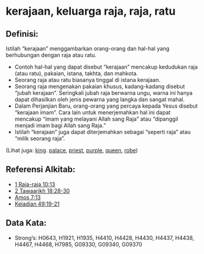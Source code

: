 # kerajaan, keluarga raja, raja, ratu

## Definisi:

Istilah “kerajaan” menggambarkan orang-orang dan hal-hal yang berhubungan dengan raja atau ratu.

* Contoh hal-hal yang dapat disebut “kerajaan” mencakup kedudukan raja (atau ratu), pakaian, istana, takhta, dan mahkota.
* Seorang raja atau ratu biasanya tinggal di istana kerajaan.
* Seorang raja mengenakan pakaian khusus, kadang-kadang disebut “jubah kerajaan”. Seringkali jubah raja berwarna ungu, warna ini hanya dapat dihasilkan oleh jenis pewarna yang langka dan sangat mahal.
* Dalam Perjanjian Baru, orang-orang yang percaya kepada Yesus disebut “kerajaan imam”. Cara lain untuk menerjemahkan hal ini dapat mencakup “imam yang melayani Allah sang Raja” atau “dipanggil menjadi imam bagi Allah sang Raja.”
* Istilah “kerajaan” juga dapat diterjemahkan sebagai “seperti raja” atau “milik seorang raja”.

(Lihat juga: [king](../other/king.md). [palace](../other/palace.md), [priest](../kt/priest.md), [purple](../other/purple.md), [queen](../other/queen.md), [robe](../other/robe.md))

## Referensi Alkitab:

* [1 Raja-raja 10:13](rc://en/tn/help/1ki/10/13)
* [2 Tawaarikh 18:28-30](rc://en/tn/help/2ch/18/28)
* [Amos 7:13](rc://en/tn/help/amo/07/13)
* [Kejadian 49:19-21](rc://en/tn/help/gen/49/19)

## Data Kata:

* Strong’s: H0643, H1921, H1935, H4410, H4428, H4430, H4437, H4438, H4467, H4468, H7985, G09330, G09340, G09370

